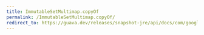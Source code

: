 ```yaml
---
title: ImmutableSetMultimap.copyOf
permalink: /ImmutableSetMultimap.copyOf/
redirect_to: https://guava.dev/releases/snapshot-jre/api/docs/com/google/common/collect/ImmutableSetMultimap.html#copyOf-java.lang.Iterable-
---
```

